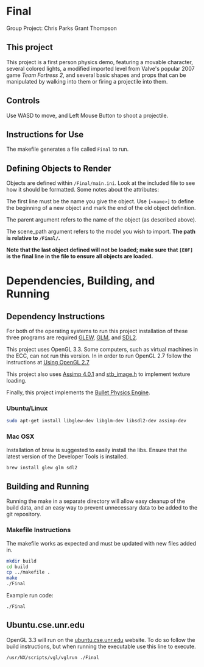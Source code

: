 # Final
Group Project:
Chris Parks
Grant Thompson

## This project

This project is a first person physics demo, featuring a movable character, several colored lights, a modified imported level from Valve's popular 2007 game *Team Fortress 2*, and several basic shapes and props that can be manipulated by walking into them or firing a projectile into them.

## Controls

Use WASD to move, and Left Mouse Button to shoot a projectile.

## Instructions for Use
The makefile generates a file called ```Final``` to run.

## Defining Objects to Render
Objects are defined within ```/Final/main.ini```. Look at the included file to see how it should be formatted. Some notes about the attributes:

The first line must be the name you give the object. Use ```[<name>]``` to define the beginning of a new object and mark the end of the old object definition.

The parent argument refers to the name of the object (as described above).

The scene_path argument refers to the model you wish to import.  **The path is relative to ```/Final/```.**

**Note that the last object defined will not be loaded; make sure that ```[EOF]``` is the final line in the file to ensure all objects are loaded.**

# Dependencies, Building, and Running

## Dependency Instructions
For both of the operating systems to run this project installation of these three programs are required [GLEW](http://glew.sourceforge.net/), [GLM](http://glm.g-truc.net/0.9.7/index.html), and [SDL2](https://wiki.libsdl.org/Tutorials).

This project uses OpenGL 3.3. Some computers, such as virtual machines in the ECC, can not run this version. In in order to run OpenGL 2.7 follow the instructions at [Using OpenGL 2.7](https://github.com/HPC-Vis/computer-graphics/wiki/Using-OpenGL-2.7)

This project also uses [Assimp 4.0.1](https://github.com/assimp/assimp/releases/tag/v4.1.0/) and [stb_image.h](https://raw.githubusercontent.com/nothings/stb/master/stb_image.h) to implement texture loading.

Finally, this project implements the [Bullet Physics Engine](https://pybullet.org/Bullet/BulletFull/index.html).

### Ubuntu/Linux
```bash
sudo apt-get install libglew-dev libglm-dev libsdl2-dev assimp-dev
```

### Mac OSX
Installation of brew is suggested to easily install the libs. Ensure that the latest version of the Developer Tools is installed.
```bash
brew install glew glm sdl2
```

## Building and Running
Running the make in a separate directory will allow easy cleanup of the build data, and an easy way to prevent unnecessary data to be added to the git repository.  

### Makefile Instructions 
The makefile works as expected and must be updated with new files added in.

```bash
mkdir build
cd build
cp ../makefile .
make
./Final
```

Example run code:
```
./Final
```

## Ubuntu.cse.unr.edu
OpenGL 3.3 will run on the [ubuntu.cse.unr.edu](https://ubuntu.cse.unr.edu/) website. To do so follow the build instructions, but when running the executable use this line to execute.
```bash
/usr/NX/scripts/vgl/vglrun ./Final
```
